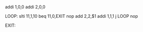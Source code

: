 addi $1,$0,0
addi $2,$0,0

LOOP: slti $11,$1,10
beq $11,$0,EXIT
nop
add $2,$2,$1
addi $1,$1,1
j LOOP
nop

EXIT:
